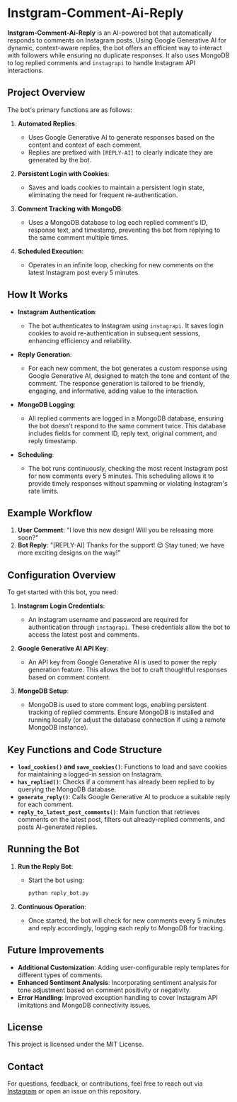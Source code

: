 # Instgram-Comment-Ai-Reply

**Instgram-Comment-Ai-Reply** is an AI-powered bot that automatically responds to comments on Instagram posts. Using Google Generative AI for dynamic, context-aware replies, the bot offers an efficient way to interact with followers while ensuring no duplicate responses. It also uses MongoDB to log replied comments and `instagrapi` to handle Instagram API interactions.

## Project Overview

The bot's primary functions are as follows:

1. **Automated Replies**:
   - Uses Google Generative AI to generate responses based on the content and context of each comment.
   - Replies are prefixed with `[REPLY-AI]` to clearly indicate they are generated by the bot.

2. **Persistent Login with Cookies**:
   - Saves and loads cookies to maintain a persistent login state, eliminating the need for frequent re-authentication.

3. **Comment Tracking with MongoDB**:
   - Uses a MongoDB database to log each replied comment's ID, response text, and timestamp, preventing the bot from replying to the same comment multiple times.
   
4. **Scheduled Execution**:
   - Operates in an infinite loop, checking for new comments on the latest Instagram post every 5 minutes.

## How It Works

- **Instagram Authentication**:  
  - The bot authenticates to Instagram using `instagrapi`. It saves login cookies to avoid re-authentication in subsequent sessions, enhancing efficiency and reliability.

- **Reply Generation**:  
  - For each new comment, the bot generates a custom response using Google Generative AI, designed to match the tone and content of the comment. The response generation is tailored to be friendly, engaging, and informative, adding value to the interaction.

- **MongoDB Logging**:
  - All replied comments are logged in a MongoDB database, ensuring the bot doesn't respond to the same comment twice. This database includes fields for comment ID, reply text, original comment, and reply timestamp.

- **Scheduling**:
  - The bot runs continuously, checking the most recent Instagram post for new comments every 5 minutes. This scheduling allows it to provide timely responses without spamming or violating Instagram's rate limits.

## Example Workflow

1. **User Comment**: "I love this new design! Will you be releasing more soon?"
2. **Bot Reply**: "[REPLY-AI] Thanks for the support! 😊 Stay tuned; we have more exciting designs on the way!"

## Configuration Overview

To get started with this bot, you need:

1. **Instagram Login Credentials**:  
   - An Instagram username and password are required for authentication through `instagrapi`. These credentials allow the bot to access the latest post and comments.

2. **Google Generative AI API Key**:
   - An API key from Google Generative AI is used to power the reply generation feature. This allows the bot to craft thoughtful responses based on comment content.

3. **MongoDB Setup**:
   - MongoDB is used to store comment logs, enabling persistent tracking of replied comments. Ensure MongoDB is installed and running locally (or adjust the database connection if using a remote MongoDB instance).

## Key Functions and Code Structure

- **`load_cookies()` and `save_cookies()`**: Functions to load and save cookies for maintaining a logged-in session on Instagram.
- **`has_replied()`**: Checks if a comment has already been replied to by querying the MongoDB database.
- **`generate_reply()`**: Calls Google Generative AI to produce a suitable reply for each comment.
- **`reply_to_latest_post_comments()`**: Main function that retrieves comments on the latest post, filters out already-replied comments, and posts AI-generated replies.

## Running the Bot

1. **Run the Reply Bot**:
   - Start the bot using:
     ```bash
     python reply_bot.py
     ```

2. **Continuous Operation**:
   - Once started, the bot will check for new comments every 5 minutes and reply accordingly, logging each reply to MongoDB for tracking.

## Future Improvements

- **Additional Customization**: Adding user-configurable reply templates for different types of comments.
- **Enhanced Sentiment Analysis**: Incorporating sentiment analysis for tone adjustment based on comment positivity or negativity.
- **Error Handling**: Improved exception handling to cover Instagram API limitations and MongoDB connectivity issues.

## License

This project is licensed under the MIT License.

## Contact

For questions, feedback, or contributions, feel free to reach out via [Instagram](https://www.instagram.com/sofiane_oml/) or open an issue on this repository.
